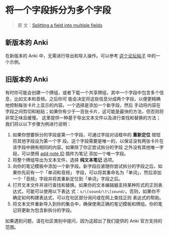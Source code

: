 # 将一个字段拆分为多个字段

> 原
> 文：[Splitting a field into multiple fields](https://faqs.ankiweb.net/splitting-a-field-into-multiple-fields.html)

## 新版本的 Anki

在新版本的 Anki 中，无需进行导出和导入操作。可以参考
[这个论坛帖子](https://forums.ankiweb.net/t/cloze-type-to-basic-type/23305/2) 中的一个示例。

## 旧版本的 Anki

有时你可能会创建一个牌组，或者下载一个共享牌组，其中一个字段中包含多个信息，比如文本和音频。之后你可
能会决定将这些信息分成两个字段，以便更精确地控制每张卡片上显示的内容。一个选择是添加一个新字段，然后
手动将内容在字段之间剪切和粘贴；如果你有少于一百张卡片，这可能是最快的方法，但否则将非常乏味且缓慢。
这里提供一种基于导出文本文件以及进行查找和替换的方法；我们将以以下步骤为例进行说明：

1. 如果你想要拆分的字段是第一个字段，可通过字段对话框中的 **重新定位** 按钮将其他字段设为第一个字
   段。这个字段需要是唯一的，以保证没有两张卡片在该字段中拥有相同的内容。如果除了你正尝试拆分的字段
   之外没有其他唯一字段，可以使用 [add note ID](https://ankiweb.net/shared/info/8897764) 插件为笔记
   添加一个唯一字段。
2. 将整个牌组导出为文本文件，选择 **纯文本笔记** 选项。
3. 向你的笔记模板中添加一个新字段。新字段应紧随你尝试拆分的字段之后，如果你先前有一个「单词和音频」
   字段，可以将其重命名为「单词」，然后添加一个「音频」字段并将其重新定位到「单词」字段之后。
4. 打开文本文件并进行查找和替换。如果你的文本编辑器支持某种形式的正则表达式，可能可以使用以下表达
   式：`s/\[sound/\t\[sound/`。否则，如果你不确定如何构建表达式，可以在社区部分询问或在网上查找正则
   表达式的帮助。
5. 将文本文件重新导入到你的集合中，确保使用正确的笔记模板和牌组。你的笔记将更新为包含新拆分的字段。

如果遇到问题，请在社区类别中提问，因为这超出了我们提供的 Anki 官方支持的范围。

